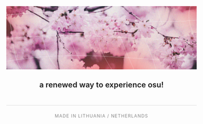 <div align="center">
    <img src="https://github.com/osukomako/.github/blob/main/komakoBanner.png?raw=true" alt="komako" style="filter: brightness(97%);" />
</div>

<div style="line-height: 1; margin-top: 15px;">
<h1 align="center" style="font-size: 20px; font-weight: 600; font-family: -apple-system, BlinkMacSystemFont, 'Segoe UI', Helvetica, Arial, sans-serif; text-decoration: none; border-bottom: none;">a renewed way to experience osu!</h1>
</div>

<br>

<hr style="border: none; height: 1px; background-color: #DDDDDD;">

<div align="center">
    <sub style="color: #888888; letter-spacing: 0.1em;">MADE IN LITHUANIA / NETHERLANDS</sub>
</div>